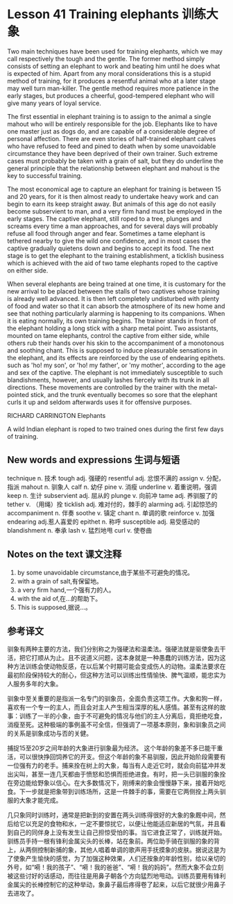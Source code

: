 # Lesson 41 Training elephants 训练大象
Two main techniques have been used for training elephants, which we may call respectively the tough and the gentle. The former method simply consists of setting an elephant to work and beating him until he does what is expected of him. Apart from any moral considerations this is a stupid method of training, for it produces a resentful animal who at a later stage may well turn man-killer. The gentle method requires more patience in the early stages, but produces a cheerful, good-tempered elephant who will give many years of loyal service.

The first essential in elephant training is to assign to the animal a single mahout who will be entirely responsible for the job. Elephants like to have one master just as dogs do, and are capable of a considerable degree of personal affection. There are even stories of half-trained elephant calves who have refused to feed and pined to death when by some unavoidable circumstance they have been deprived of their own trainer. Such extreme cases must probably be taken with a grain of salt, but they do underline the general principle that the relationship between elephant and mahout is the key to successful training.

The most economical age to capture an elephant for training is between 15 and 20 years, for it is then almost ready to undertake heavy work and can begin to earn its keep straight away. But animals of this age do not easily become subservient to man, and a very firm hand must be employed in the early stages. The captive elephant, still roped to a tree, plunges and screams every time a man approaches, and for several days will probably refuse all food through anger and fear. Sometimes a tame elephant is tethered nearby to give the wild one confidence, and in most cases the captive gradually quietens down and begins to accept its food. The next stage is to get the elephant to the training establishment, a ticklish business which is achieved with the aid of two tame elephants roped to the captive on either side.

When several elephants are being trained at one time, it is customary for the new arrival to be placed between the stalls of two captives whose training is already well advanced. It is then left completely undisturbed with plenty of food and water so that it can absorb the atmosphere of its new home and see that nothing particularly alarming is happening to its companions. When it is eating normally, its own training begins. The trainer stands in front of the elephant holding a long stick with a sharp metal point. Two assistants, mounted on tame elephants, control the captive from either side, while others rub their hands over his skin to the accompaniment of a monotonous and soothing chant. This is supposed to induce pleasurable sensations in the elephant, and its effects are reinforced by the use of endearing epithets. such as 'ho! my son', or 'ho! my father', or 'my mother', according to the age and sex of the captive. The elephant is not immediately susceptible to such blandishments, however, and usually lashes fiercely with its trunk in all directions. These movements are controlled by the trainer with the metal-pointed stick, and the trunk eventually becomes so sore that the elephant curls it up and seldom afterwards uses it for offensive purposes.

RICHARD CARRINGTON Elephants
	
	
A wild Indian elephant is roped to two trained ones during the first few days of training.

## New words and expressions 生词与短语

technique n. 技术
tough adj. 强硬的
resentful adj. 忿恨不满的
assign v. 分配，指派
mahout n. 驯象人
calf n. 幼仔
pine v. 消瘦
underline v. 着重说明，强调
keep n. 生计
subservient adj. 屈从的
plunge v. 向前冲
tame adj. 养驯服了的
tether v. （用绳）拴
ticklish adj. 难对付的，棘手的
alarming adj. 引起惊恐的
accompaniment n. 伴奏
soothe v. 镇定
chant n. 单调的歌
reinforce v. 加强
endearing adj.惹人喜爱的
epithet n. 称呼
susceptible adj. 易受感动的
blandishment n. 奉承
lash v. 猛烈地甩
curl v. 使卷曲

## Notes on the text 课文注释

1. by some unavoidable circumstance,由于某些不可避免的情况。
2. with a grain of salt,有保留地。
3. a very firm hand,一个强有力的人。
4. with the aid of,在...的帮助下。
5. This is supposed,据说...。

## 参考译文

驯象有两种主要的方法，我们分别称之为强硬法和温柔法。强硬法就是驱使象去干活，把它打顺从为止。且不说道义问题，这本身就是一种愚蠢的训练方法，因为这种方法训练会使动物反感，在以后某个时期可能会变成伤人的动物。温柔法要求在最初阶段保持较大的耐心，但这种方法可以训练出性情愉快、脾气温顺，能忠实为人服务多年的大象。

驯象中至关重要的是指派一名专门的驯象员，全面负责这项工作。大象和狗一样，喜欢有一个专一的主人，而且会对主人产生相当深厚的私人感情。甚至有这样的故事：训练了一半的小象，由于不可避免的情况与他们的主人分离后，竟拒绝吃食，消瘦至死。这种极端的事例虽不可全信，但强调了一项基本原则，象和驯象员之间的关系是驯象成功与否的关健。

捕捉15至20岁之间年龄的大象进行驯象最为经济。 这个年龄的象差不多已能干重活，可以很快挣回饲养它的开支。但这个年龄的象不易驯服，因此开始阶段需要有一位强有力的老手。捕来拴在树上的大象，每当有人走近它时，就会向前猛冲并发出尖叫，甚至一连几天都由于愤怒和恐惧而拒绝进食。有时，把一头已驯服的象拴在旁边能给野象以信心。在大多数情况下，刚缚来的象会慢慢静下来，接着开始吃食。下一步就是把象带到训练场所，这是一件棘手的事，需要在它两侧拴上两头驯服的大象才能完成。

几只象同时训练时，通常是把新到的安置在两头训练得很好的大象的象厩中间，然后给它以充足的食物和水，一定不要惊扰它，以便让他能适应新居的气氛，并且看到自己的同伴身上没有发生让自己担惊受怕的事。当它进食正常了，训练就开始。驯练员手持一根有锋利金属尖头的长棒，站在象前。两位助手骑在驯服的象的背上，从两侧控制新捕的象，其他人唱着单调的歌声用手抚摸象的皮肤。据说这是为了使象产生愉快的感觉，为了加强这种效果，人们还按象的年龄性别，给以亲切的外号，如“嗬！我的孩子”、“嗬！我的爸爸”、“嗬！我的妈妈”。然而大象不会立刻被这些讨好的话感动，而往往是用鼻子朝各个方向猛烈地甩动。训练员要用有锋利金属尖的长棒控制它的这种举动，象鼻子最后疼得卷了起来，以后它就很少用鼻子去进攻了。
